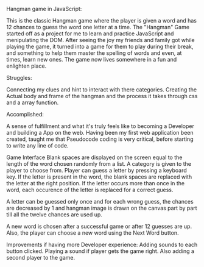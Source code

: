 



Hangman game in JavaScript:

This is the classic Hangman game where the player is given a word and has 12 chances to guess the word one letter at a time.
The "Hangman" Game started off as a project for me to learn and practice JavaScript and menipulating the DOM. After seeing the joy my friends and family got while playing the game, it turned into a game for them to play during their break, and something to help them master the spelling of words and even, at times, learn new ones. The game now lives somewhere in a fun and enlighten place.

Struggles: 

Connecting my clues and hint to interact with there categories.
Creating the Actual body and frame of the hangman and the process it takes through css and a array function.

Accomplished: 

A sense of fulfillment and what it's truly feels like to becoming a Developer and building a App on the web.
Having been my first web application been created, taught me that Pseudocode coding is very critical, before starting to write any line of code.

Game Interface
Blank spaces are displayed on the screen equal to the length of the word chosen randomly from a list. A category is given to the player to choose from. Player can guess a letter by pressing a keyboard key. If the letter is present in the word, the blank spaces are replaced with the letter at the right position. If the letter occurs more than once in the word, each occurence of the letter is replaced for a correct guess.

A letter can be guessed only once and for each wrong guess, the chances are decreased by 1 and hangman image is drawn on the canvas part by part till all the twelve chances are used up.

A new word is chosen after a successful game or after 12 guesses are up. Also, the player can choose a new word using the Next Word button.

Improvements if having more Developer experience:
Adding sounds to each button clicked.
Playing a sound if player gets the game right.
Also adding a second player to the game.